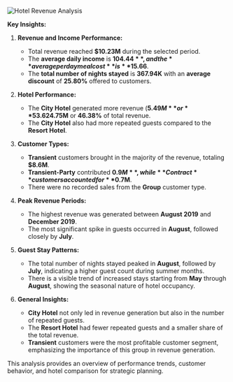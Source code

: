 ![Hotel Revenue Analysis](https://github.com/user-attachments/assets/acc2199e-0306-4998-abd5-521a1cb90617)


**Key Insights:**

1. **Revenue and Income Performance:**
   - Total revenue reached **$10.23M** during the selected period.
   - The **average daily income** is **$104.44**, and the **average per day meal cost** is **$15.66**.
   - The **total number of nights stayed** is **367.94K** with an **average discount** of **25.80%** offered to customers.

2. **Hotel Performance:**
   - The **City Hotel** generated more revenue (**$5.49M** or **53.62%**), while the **Resort Hotel** contributed **$4.75M** or **46.38%** of total revenue.
   - The **City Hotel** also had more repeated guests compared to the **Resort Hotel**.

3. **Customer Types:**
   - **Transient** customers brought in the majority of the revenue, totaling **$8.6M**.
   - **Transient-Party** contributed **$0.9M**, while **Contract** customers accounted for **$0.7M**.
   - There were no recorded sales from the **Group** customer type.

4. **Peak Revenue Periods:**
   - The highest revenue was generated between **August 2019** and **December 2019**.
   - The most significant spike in guests occurred in **August**, followed closely by **July**.

5. **Guest Stay Patterns:**
   - The total number of nights stayed peaked in **August**, followed by **July**, indicating a higher guest count during summer months.
   - There is a visible trend of increased stays starting from **May** through **August**, showing the seasonal nature of hotel occupancy.

6. **General Insights:**
   - **City Hotel** not only led in revenue generation but also in the number of repeated guests.
   - The **Resort Hotel** had fewer repeated guests and a smaller share of the total revenue.
   - **Transient** customers were the most profitable customer segment, emphasizing the importance of this group in revenue generation.

This analysis provides an overview of performance trends, customer behavior, and hotel comparison for strategic planning.

